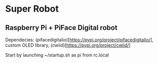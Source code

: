# Super Robot

## Raspberry Pi + PiFace Digital robot

Dependecies: (pifacedigitalio)[https://pypi.org/project/pifacedigitalio/], custom OLED library, (cwiid)[https://pypi.org/project/cwiid/]

Start by launching ~/startup.sh as pi from rc.local
